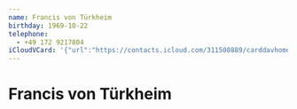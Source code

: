 ```yaml
---
name: Francis von Türkheim
birthday: 1969-10-22
telephone:
  - +49 172 9217804
iCloudVCard: '{"url":"https://contacts.icloud.com/311500889/carddavhome/card/6B2E3185-394E-45F2-AFF8-B109317C607C.vcf","etag":"\"kmfhalqb\"","data":"BEGIN:VCARD\r\nVERSION:3.0\r\nFN:\r\nN:von Türkheim;Francis;;;\r\nUID:73F73FA5-7DC3-42CE-8385-2EA5DEAA73DD\r\nBDAY;VALUE=date:1969-10-22\r\nPRODID:-//Apple Inc.//iOS 11.4.1//EN\r\nREV:2025-04-03T22:18:30Z\r\nORG:;\r\nTEL:+49 172 9217804\r\nEND:VCARD"}'
---
```

# Francis von Türkheim